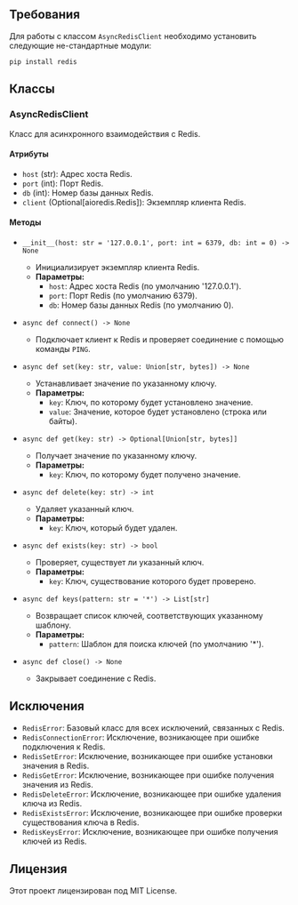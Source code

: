 ## Требования

Для работы с классом `AsyncRedisClient` необходимо установить следующие не-стандартные модули:

`pip install redis`

## Классы

### AsyncRedisClient

Класс для асинхронного взаимодействия с Redis.

#### Атрибуты

- `host` (str): Адрес хоста Redis.
- `port` (int): Порт Redis.
- `db` (int): Номер базы данных Redis.
- `client` (Optional[aioredis.Redis]): Экземпляр клиента Redis.

#### Методы

- `__init__(host: str = '127.0.0.1', port: int = 6379, db: int = 0) -> None`
  - Инициализирует экземпляр клиента Redis.
  - **Параметры:**
    - `host`: Адрес хоста Redis (по умолчанию '127.0.0.1').
    - `port`: Порт Redis (по умолчанию 6379).
    - `db`: Номер базы данных Redis (по умолчанию 0).

- `async def connect() -> None`
  - Подключает клиент к Redis и проверяет соединение с помощью команды `PING`.

- `async def set(key: str, value: Union[str, bytes]) -> None`
  - Устанавливает значение по указанному ключу.
  - **Параметры:**
    - `key`: Ключ, по которому будет установлено значение.
    - `value`: Значение, которое будет установлено (строка или байты).

- `async def get(key: str) -> Optional[Union[str, bytes]]`
  - Получает значение по указанному ключу.
  - **Параметры:**
    - `key`: Ключ, по которому будет получено значение.

- `async def delete(key: str) -> int`
  - Удаляет указанный ключ.
  - **Параметры:**
    - `key`: Ключ, который будет удален.

- `async def exists(key: str) -> bool`
  - Проверяет, существует ли указанный ключ.
  - **Параметры:**
    - `key`: Ключ, существование которого будет проверено.

- `async def keys(pattern: str = '*') -> List[str]`
  - Возвращает список ключей, соответствующих указанному шаблону.
  - **Параметры:**
    - `pattern`: Шаблон для поиска ключей (по умолчанию '*').

- `async def close() -> None`
  - Закрывает соединение с Redis.

## Исключения

- `RedisError`: Базовый класс для всех исключений, связанных с Redis.
- `RedisConnectionError`: Исключение, возникающее при ошибке подключения к Redis.
- `RedisSetError`: Исключение, возникающее при ошибке установки значения в Redis.
- `RedisGetError`: Исключение, возникающее при ошибке получения значения из Redis.
- `RedisDeleteError`: Исключение, возникающее при ошибке удаления ключа из Redis.
- `RedisExistsError`: Исключение, возникающее при ошибке проверки существования ключа в Redis.
- `RedisKeysError`: Исключение, возникающее при ошибке получения ключей из Redis.

## Лицензия

Этот проект лицензирован под MIT License.
